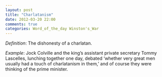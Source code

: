 ```yaml
---
layout: post
title: "Charlatanism"
date: 2012-03-20 22:00
comments: true
categories: Word_of_the_day Winston's_War
---
```


_Definition_: The dishonesty of a charlatan.


_Example_: Jock Colville and the king’s assistant private secretary Tommy Lascelles, lunching together one day, debated ‘whether very great men usually had a touch of charlatanism in them,’ and of course they were thinking of the prime minister.

